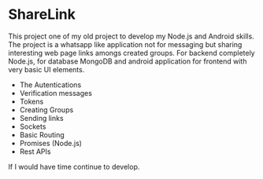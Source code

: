 # ShareLink
This project one of my old project to develop my Node.js and Android skills.
The project is a whatsapp like application not for messaging but sharing interesting web page links amongs created groups.
For backend completely Node.js, for database MongoDB and android application for frontend with very basic UI elements.

- The Autentications
- Verification messages
- Tokens
- Creating Groups
- Sending links
- Sockets
- Basic Routing
- Promises (Node.js)
- Rest APIs

If I would have time continue to develop. 

